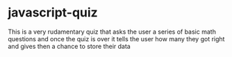 # javascript-quiz

This is a very rudamentary quiz that asks the user a series of basic math questions and once the quiz is over
it tells the user how many they got right and gives then a chance to store their data
